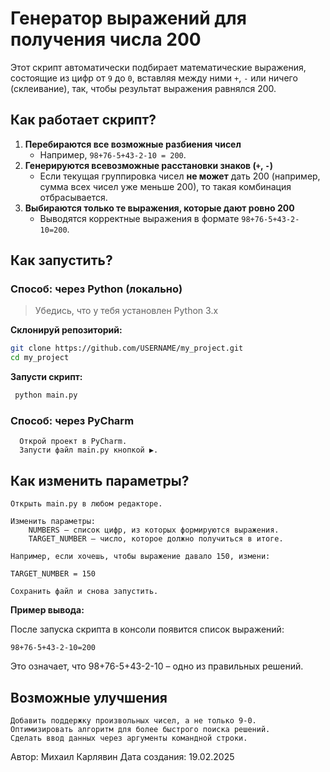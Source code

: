 # Генератор выражений для получения числа 200

Этот скрипт автоматически подбирает математические выражения, состоящие из цифр от `9` до `0`, вставляя между ними `+`, `-` или ничего (склеивание), так, чтобы результат выражения равнялся 200.

## Как работает скрипт?

1. **Перебираются все возможные разбиения чисел**  
   - Например, `98+76-5+43-2-10 = 200`.
2. **Генерируются всевозможные расстановки знаков (`+`, `-`)**  
   - Если текущая группировка чисел **не может** дать 200 (например, сумма всех чисел уже меньше 200), то такая комбинация отбрасывается.  
3. **Выбираются только те выражения, которые дают ровно 200**  
   - Выводятся корректные выражения в формате `98+76-5+43-2-10=200`.

## Как запустить?

### Способ: через Python (локально)

> Убедись, что у тебя установлен Python 3.x

 **Склонируй репозиторий:**
   ```sh
   git clone https://github.com/USERNAME/my_project.git
   cd my_project
   ```

**Запусти скрипт:**
   ```sh
    python main.py
   ```

### Способ: через PyCharm
  ```
    Открой проект в PyCharm.
    Запусти файл main.py кнопкой ▶.
 ```
 ## Как изменить параметры?
  ```
  Открыть main.py в любом редакторе.

  Изменить параметры:
      NUMBERS – список цифр, из которых формируются выражения.
      TARGET_NUMBER – число, которое должно получиться в итоге.

  Например, если хочешь, чтобы выражение давало 150, измени:

  TARGET_NUMBER = 150

  Сохранить файл и снова запустить.
  ```
 **Пример вывода:**

После запуска скрипта в консоли появится список выражений:
```
98+76-5+43-2-10=200
```
Это означает, что 98+76-5+43-2-10 – одно из правильных решений.

## Возможные улучшения

    Добавить поддержку произвольных чисел, а не только 9-0.
    Оптимизировать алгоритм для более быстрого поиска решений.
    Сделать ввод данных через аргументы командной строки.

Автор: Михаил Карлявин
Дата создания: 19.02.2025
